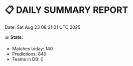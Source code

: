 📋 DAILY SUMMARY REPORT
======================
Date: Sat Aug 23 08:21:01 UTC 2025

📊 **Stats:**
- Matches today: 140
- Predictions: 840
- Teams in DB: 0
